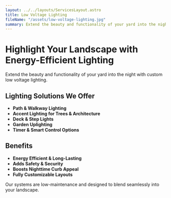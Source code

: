 ```yaml
---
layout: ../../layouts/ServicesLayout.astro
title: Low Voltage Lighting
fileName: "/assets/low-voltage-lighting.jpg"
summary: Extend the beauty and functionality of your yard into the night with custom low voltage lighting.
---
```


# Highlight Your Landscape with Energy-Efficient Lighting

Extend the beauty and functionality of your yard into the night with custom low voltage lighting.

## Lighting Solutions We Offer

- **Path & Walkway Lighting**  
- **Accent Lighting for Trees & Architecture**  
- **Deck & Step Lights**  
- **Garden Uplighting**  
- **Timer & Smart Control Options**

## Benefits

- **Energy Efficient & Long-Lasting**  
- **Adds Safety & Security**  
- **Boosts Nighttime Curb Appeal**  
- **Fully Customizable Layouts**

Our systems are low-maintenance and designed to blend seamlessly into your landscape.
